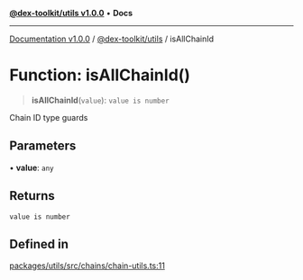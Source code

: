 [**@dex-toolkit/utils v1.0.0**](../README.md) • **Docs**

***

[Documentation v1.0.0](../../../packages.md) / [@dex-toolkit/utils](../README.md) / isAllChainId

# Function: isAllChainId()

> **isAllChainId**(`value`): `value is number`

Chain ID type guards

## Parameters

• **value**: `any`

## Returns

`value is number`

## Defined in

[packages/utils/src/chains/chain-utils.ts:11](https://github.com/niZmosis/dex-toolkit/blob/3d8b41b44787b30fbea5de3ab4737662ffb61bc8/packages/utils/src/chains/chain-utils.ts#L11)
